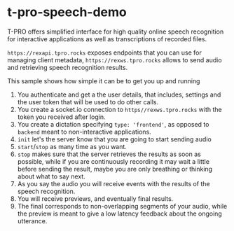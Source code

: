 # t-pro-speech-demo

T-PRO offers simplified interface for high quality online speech recognition for interactive applications as well as transcriptions of recorded files.

`https://rexapi.tpro.rocks` exposes endpoints that you can use for managing client metadata, `https://rexws.tpro.rocks` allows to send audio and retrieving speech recognition results.

This sample shows how simple it can be to get you up and running

  1. You authenticate and get a the user details, that includes, settings and the user token that will be used to do other calls.
  2. You create a socket.io connection to `https//rexws.tpro.rocks` with the token you received after login.
  3. You create a dictation specifying `type: 'frontend'`, as opposed to `backend` meant to non-interactive applications.
  4. `init` let's the server know that you are going to start sending audio
  5. `start`/`stop` as many time as you want.
  6. `stop` makes sure that the server retrieves the results as soon as possible, while if you are continuously recording it may wait a little before sending the result, maybe you are only breathing or thinking about what to say next.
  7. As you say the audio you will receive events with the results of the speech recognition.
  8. You will receive previews, and eventually final results.
  9. The final corresponds to non-overlapping segments of your audio, while the preview is meant to give a low latency feedback about the ongoing utterance.


